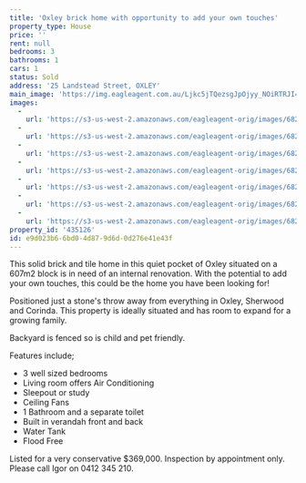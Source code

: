 ```yaml
---
title: 'Oxley brick home with opportunity to add your own touches'
property_type: House
price: ''
rent: null
bedrooms: 3
bathrooms: 1
cars: 1
status: Sold
address: '25 Landstead Street, OXLEY'
main_image: 'https://img.eagleagent.com.au/Ljkc5jTQezsgJpOjyy_NOiRTRJI=/1280x854/smart/https://s3-us-west-2.amazonaws.com/eagleagent-orig/images/6820737/115811131-image-M.jpg'
images:
  -
    url: 'https://s3-us-west-2.amazonaws.com/eagleagent-orig/images/6820743/115811131-image-F.jpg'
  -
    url: 'https://s3-us-west-2.amazonaws.com/eagleagent-orig/images/6820742/115811131-image-E.jpg'
  -
    url: 'https://s3-us-west-2.amazonaws.com/eagleagent-orig/images/6820741/115811131-image-D.jpg'
  -
    url: 'https://s3-us-west-2.amazonaws.com/eagleagent-orig/images/6820740/115811131-image-C.jpg'
  -
    url: 'https://s3-us-west-2.amazonaws.com/eagleagent-orig/images/6820739/115811131-image-B.jpg'
  -
    url: 'https://s3-us-west-2.amazonaws.com/eagleagent-orig/images/6820738/115811131-image-A.jpg'
  -
    url: 'https://s3-us-west-2.amazonaws.com/eagleagent-orig/images/6820737/115811131-image-M.jpg'
property_id: '435126'
id: e9d023b6-6bd0-4d87-9d6d-0d276e41e43f
---
```

This solid brick and tile home in this quiet pocket of Oxley situated on a 607m2 block is in need of an internal renovation.
With the potential to add your own touches, this could be the home you have been looking for!

Positioned just a stone's throw away from everything in Oxley, Sherwood and Corinda.
This property is ideally situated and has room to expand for a growing family.

Backyard is fenced so is child and pet friendly.

Features include;

* 3 well sized bedrooms
* Living room offers Air Conditioning
* Sleepout or study
* Ceiling Fans
* 1 Bathroom and a separate toilet
* Built in verandah front and back
* Water Tank
* Flood Free

Listed for a very conservative $369,000. Inspection by appointment only. Please call Igor on 0412 345 210.